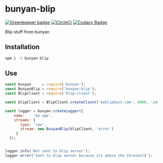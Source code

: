 # bunyan-blip

[![Greenkeeper badge](https://badges.greenkeeper.io/groupby/bunyan-blip.svg)](https://greenkeeper.io/)
[![CircleCI](https://circleci.com/gh/groupby/bunyan-blip.svg?style=svg)](https://circleci.com/gh/groupby/bunyan-blip) [![Codacy Badge](https://api.codacy.com/project/badge/Grade/4b20c1c6dec94326a5714eccfabaa41d)](https://www.codacy.com/app/GroupByInc/bunyan-blip?utm_source=github.com&amp;utm_medium=referral&amp;utm_content=groupby/bunyan-blip&amp;utm_campaign=Badge_Grade) 

Blip stuff from bunyan

## Installation
```bash
npm i -S bunyan-blip
```

## Use
```javascript
const bunyan     = require('bunyan');
const BunyanBlip = require('bunyan-blip');
const BlipClient = require('blip-client');

const blipClient = BlipClient.createClient('mybliphost.com', 8080, 'some service', 'prod');

const logger = bunyan.createLogger({
    name:    'my app',
    streams: {
       type: 'raw',
       stream: new BunyanBlip(blipClient, 'error')
     }
  });


logger.info('Not sent to blip server');
logger.error('Sent to blip server because its above the threshold');

```